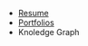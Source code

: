 <!-- TITLE: Zean Qin -->
<!-- SUBTITLE: I am taking notes very seriously  -->



* [Resume]()
* [Portfolios]()
* Knoledge Graph